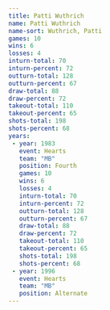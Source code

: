 ```yaml
---
title: Patti Wuthrich
name: Patti Wuthrich
name-sort: Wuthrich, Patti
games: 10
wins: 6
losses: 4
inturn-total: 70
inturn-percent: 72
outturn-total: 128
outturn-percent: 67
draw-total: 88
draw-percent: 72
takeout-total: 110
takeout-percent: 65
shots-total: 198
shots-percent: 68
years:
 - year: 1983
   event: Hearts
   team: "MB"
   position: Fourth
   games: 10
   wins: 6
   losses: 4
   inturn-total: 70
   inturn-percent: 72
   outturn-total: 128
   outturn-percent: 67
   draw-total: 88
   draw-percent: 72
   takeout-total: 110
   takeout-percent: 65
   shots-total: 198
   shots-percent: 68
 - year: 1996
   event: Hearts
   team: "MB"
   position: Alternate
---
```


